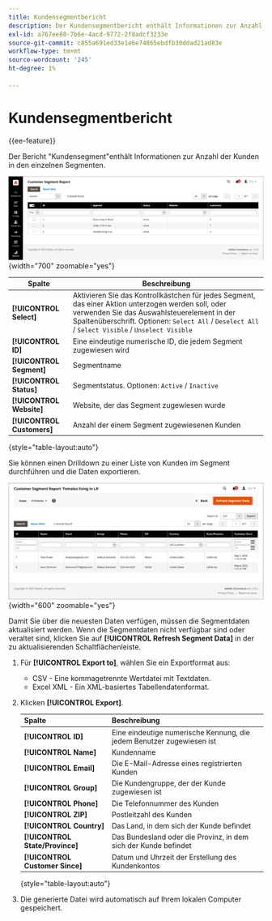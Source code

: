 ```yaml
---
title: Kundensegmentbericht
description: Der Kundensegmentbericht enthält Informationen zur Anzahl der Kunden in den einzelnen Segmenten.
exl-id: a767ee80-7b6e-4acd-9772-2f8adcf3233e
source-git-commit: c855a691ed33e1e6e74865ebdfb30ddad21ad83e
workflow-type: tm+mt
source-wordcount: '245'
ht-degree: 1%

---
```


# Kundensegmentbericht

{{ee-feature}}

Der Bericht &quot;Kundensegment&quot;enthält Informationen zur Anzahl der Kunden in den einzelnen Segmenten.

![Kundensegmentbericht](assets/customer-segments-reports.png){width="700" zoomable="yes"}

| Spalte | Beschreibung |
|--- |--- |
| **[!UICONTROL Select]** | Aktivieren Sie das Kontrollkästchen für jedes Segment, das einer Aktion unterzogen werden soll, oder verwenden Sie das Auswahlsteuerelement in der Spaltenüberschrift. Optionen: `Select All` / `Deselect All` / `Select Visible` / `Unselect Visible` |
| **[!UICONTROL ID]** | Eine eindeutige numerische ID, die jedem Segment zugewiesen wird |
| **[!UICONTROL Segment]** | Segmentname |
| **[!UICONTROL Status]** | Segmentstatus. Optionen: `Active` / `Inactive` |
| **[!UICONTROL Website]** | Website, der das Segment zugewiesen wurde |
| **[!UICONTROL Customers]** | Anzahl der einem Segment zugewiesenen Kunden |

{style="table-layout:auto"}

Sie können einen Drilldown zu einer Liste von Kunden im Segment durchführen und die Daten exportieren.

![Drilldown zu Kundendaten](assets/customer-segment-drilldown.png){width="600" zoomable="yes"}

Damit Sie über die neuesten Daten verfügen, müssen die Segmentdaten aktualisiert werden. Wenn die Segmentdaten nicht verfügbar sind oder veraltet sind, klicken Sie auf **[!UICONTROL Refresh Segment Data]** in der zu aktualisierenden Schaltflächenleiste.

1. Für **[!UICONTROL Export to]**, wählen Sie ein Exportformat aus:

   * CSV - Eine kommagetrennte Wertdatei mit Textdaten.
   * Excel XML - Ein XML-basiertes Tabellendatenformat.

1. Klicken **[!UICONTROL Export]**.

   | Spalte | Beschreibung |
   |--- |--- |
   | **[!UICONTROL ID]** | Eine eindeutige numerische Kennung, die jedem Benutzer zugewiesen ist |
   | **[!UICONTROL Name]** | Kundenname |
   | **[!UICONTROL Email]** | Die E-Mail-Adresse eines registrierten Kunden |
   | **[!UICONTROL Group]** | Die Kundengruppe, der der Kunde zugewiesen ist |
   | **[!UICONTROL Phone]** | Die Telefonnummer des Kunden |
   | **[!UICONTROL ZIP]** | Postleitzahl des Kunden |
   | **[!UICONTROL Country]** | Das Land, in dem sich der Kunde befindet |
   | **[!UICONTROL State/Province]** | Das Bundesland oder die Provinz, in dem sich der Kunde befindet |
   | **[!UICONTROL Customer Since]** | Datum und Uhrzeit der Erstellung des Kundenkontos |

   {style="table-layout:auto"}

1. Die generierte Datei wird automatisch auf Ihrem lokalen Computer gespeichert.
